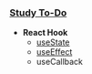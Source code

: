 ### [Study To-Do](https://github.com/Code-Player/Lupin)

* **React Hook**
  * [useState](https://ko.reactjs.org/docs/hooks-state.html)
  * [useEffect](https://ko.reactjs.org/docs/hooks-effect.html)
  * useCallback

